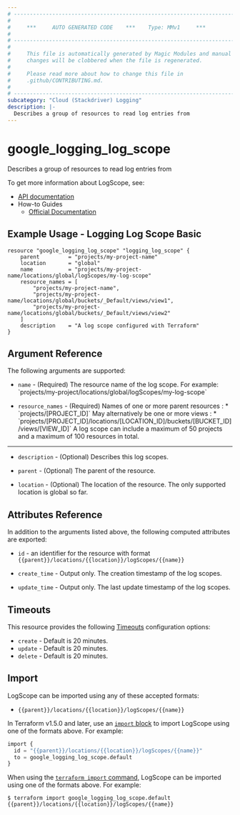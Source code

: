 ```yaml
---
# ----------------------------------------------------------------------------
#
#     ***     AUTO GENERATED CODE    ***    Type: MMv1     ***
#
# ----------------------------------------------------------------------------
#
#     This file is automatically generated by Magic Modules and manual
#     changes will be clobbered when the file is regenerated.
#
#     Please read more about how to change this file in
#     .github/CONTRIBUTING.md.
#
# ----------------------------------------------------------------------------
subcategory: "Cloud (Stackdriver) Logging"
description: |-
  Describes a group of resources to read log entries from
---
```


# google_logging_log_scope

Describes a group of resources to read log entries from


To get more information about LogScope, see:

* [API documentation](https://cloud.google.com/logging/docs/reference/v2/rest/v2/projects.locations.logScopes)
* How-to Guides
    * [Official Documentation](https://cloud.google.com/logging/docs/apis)

## Example Usage - Logging Log Scope Basic


```hcl
resource "google_logging_log_scope" "logging_log_scope" {
    parent         = "projects/my-project-name"
    location       = "global"
    name           = "projects/my-project-name/locations/global/logScopes/my-log-scope"
    resource_names = [
        "projects/my-project-name",
        "projects/my-project-name/locations/global/buckets/_Default/views/view1",
        "projects/my-project-name/locations/global/buckets/_Default/views/view2"
    ]
    description    = "A log scope configured with Terraform"
}
```

## Argument Reference

The following arguments are supported:


* `name` -
  (Required)
  The resource name of the log scope. For example: \`projects/my-project/locations/global/logScopes/my-log-scope\`

* `resource_names` -
  (Required)
  Names of one or more parent resources : *  \`projects/[PROJECT_ID]\` May alternatively be one or more views : * \`projects/[PROJECT_ID]/locations/[LOCATION_ID]/buckets/[BUCKET_ID]/views/[VIEW_ID]\` A log scope can include a maximum of 50 projects and a maximum of 100 resources in total.


- - -


* `description` -
  (Optional)
  Describes this log scopes.

* `parent` -
  (Optional)
  The parent of the resource.

* `location` -
  (Optional)
  The location of the resource. The only supported location is global so far.



## Attributes Reference

In addition to the arguments listed above, the following computed attributes are exported:

* `id` - an identifier for the resource with format `{{parent}}/locations/{{location}}/logScopes/{{name}}`

* `create_time` -
  Output only. The creation timestamp of the log scopes.

* `update_time` -
  Output only. The last update timestamp of the log scopes.


## Timeouts

This resource provides the following
[Timeouts](https://developer.hashicorp.com/terraform/plugin/sdkv2/resources/retries-and-customizable-timeouts) configuration options:

- `create` - Default is 20 minutes.
- `update` - Default is 20 minutes.
- `delete` - Default is 20 minutes.

## Import


LogScope can be imported using any of these accepted formats:

* `{{parent}}/locations/{{location}}/logScopes/{{name}}`


In Terraform v1.5.0 and later, use an [`import` block](https://developer.hashicorp.com/terraform/language/import) to import LogScope using one of the formats above. For example:

```tf
import {
  id = "{{parent}}/locations/{{location}}/logScopes/{{name}}"
  to = google_logging_log_scope.default
}
```

When using the [`terraform import` command](https://developer.hashicorp.com/terraform/cli/commands/import), LogScope can be imported using one of the formats above. For example:

```
$ terraform import google_logging_log_scope.default {{parent}}/locations/{{location}}/logScopes/{{name}}
```
